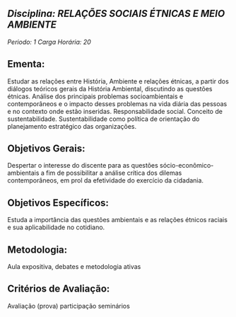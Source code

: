 ## *Disciplina: _RELAÇÕES SOCIAIS ÉTNICAS E MEIO AMBIENTE_*
*Periodo: _1_*
*Carga Horária: _20_*
 
## Ementa:
Estudar as relações entre História, Ambiente e relações étnicas, a partir dos diálogos teóricos gerais da História Ambiental, discutindo as questões étnicas. Análise dos principais problemas socioambientais e contemporâneos e o impacto desses problemas na vida diária das pessoas e no contexto onde estão inseridas. Responsabilidade social. Conceito de sustentabilidade. Sustentabilidade como política de orientação do planejamento estratégico das organizações.
 
## Objetivos Gerais:
Despertar o interesse do discente para as questões sócio-econômico-ambientais a fim de possibilitar a análise crítica dos dilemas contemporâneos, em prol da efetividade do exercício da cidadania.
 
## Objetivos Específicos:
Estuda a importância das questões ambientais e as relações étnicos raciais e sua aplicabilidade no cotidiano.
 
## Metodologia:
 Aula expositiva, debates e metodologia ativas
 
## Critérios de Avaliação:
Avaliação (prova) participação seminários